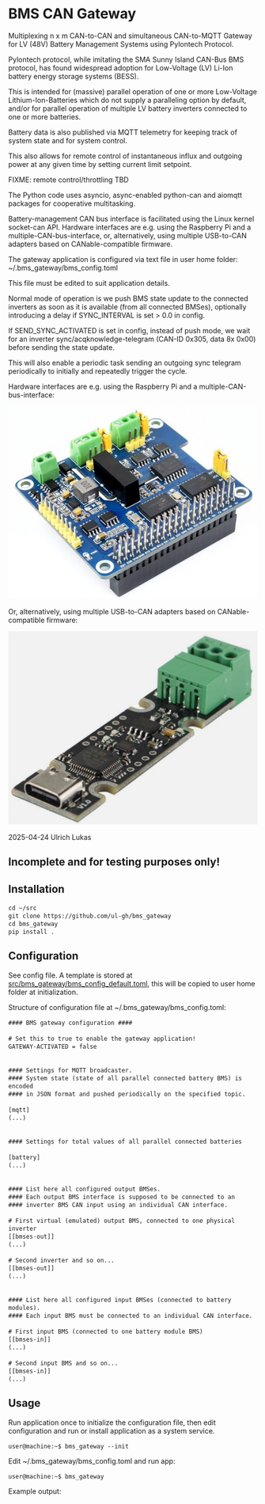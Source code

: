 # BMS CAN Gateway
Multiplexing n x m CAN-to-CAN and simultaneous CAN-to-MQTT Gateway
for LV (48V) Battery Management Systems using Pylontech Protocol.

Pylontech protocol, while imitating the SMA Sunny Island CAN-Bus BMS protocol,
has found widespread adoption for Low-Voltage (LV) Li-Ion
battery energy storage systems (BESS).

This is intended for (massive) parallel operation of one or more Low-Voltage
Lithium-Ion-Batteries which do not supply a paralleling option
by default, and/or for parallel operation of multiple LV battery inverters
connected to one or more batteries.

Battery data is also published via MQTT telemetry for
keeping track of system state and for system control.

This also allows for remote control of instantaneous influx and outgoing power
at any given time by setting current limit setpoint.

FIXME: remote control/throttling TBD

The Python code uses asyncio, async-enabled python-can and aiomqtt packages
for cooperative multitasking.

Battery-management CAN bus interface is facilitated using the Linux kernel
socket-can API. Hardware interfaces are e.g. using the Raspberry Pi and a
multiple-CAN-bus-interface, or, alternatively, using
multiple USB-to-CAN adapters based on CANable-compatible firmware.

The gateway application is configured via text file in user home folder:
    ~/.bms_gateway/bms_config.toml

This file must be edited to suit application details.

Normal mode of operation is we push BMS state update to the connected
inverters as soon as it is available (from all connected BMSes),
optionally introducing a delay if SYNC_INTERVAL is set > 0.0 in config.

If SEND_SYNC_ACTIVATED is set in config, instead of push mode, we wait for
an inverter sync/acqknowledge-telegram (CAN-ID 0x305, data 8x 0x00)
before sending the state update.

This will also enable a periodic task sending an outgoing sync
telegram periodically to initially and repeatedly trigger the cycle.

Hardware interfaces are e.g. using the Raspberry Pi and a multiple-CAN-bus-interface:

![RPi Multiple Isolated CAN-Bus HAT image](doc/multiple_can_hat.jpg "RPi Multiple Isolated CAN-Bus HAT")

Or, alternatively, using multiple USB-to-CAN adapters based on CANable-compatible firmware:

![UCAN Board Based on STM32F072 USB to CAN Adapter image](doc/ucan_canable_compatible_usb_can_adapter.jpg "UCAN Board Based on STM32F072 USB to CAN Adapter")

2025-04-24 Ulrich Lukas
## Incomplete and for testing purposes only!

## Installation
```
cd ~/src
git clone https://github.com/ul-gh/bms_gateway
cd bms_gateway
pip install .
```

## Configuration
See config file.
A template is stored at [src/bms_gateway/bms_config_default.toml](src/bms_gateway/bms_config_default.toml),
this will be copied to user home folder at initialization.

Structure of configuration file at ~/.bms_gateway/bms_config.toml:
```
#### BMS gateway configuration ####

# Set this to true to enable the gateway application!
GATEWAY-ACTIVATED = false


#### Settings for MQTT broadcaster.
#### System state (state of all parallel connected battery BMS) is encoded
#### in JSON format and pushed periodically on the specified topic.

[mqtt]
(...)


#### Settings for total values of all parallel connected batteries

[battery]
(...)


#### List here all configured output BMSes.
#### Each output BMS interface is supposed to be connected to an
#### inverter BMS CAN input using an individual CAN interface.

# First virtual (emulated) output BMS, connected to one physical inverter
[[bmses-out]]
(...)

# Second inverter and so on...
[[bmses-out]]
(...)


#### List here all configured input BMSes (connected to battery modules).
#### Each input BMS must be connected to an individual CAN interface.

# First input BMS (connected to one battery module BMS)
[[bmses-in]]
(...)

# Second input BMS and so on...
[[bmses-in]]
(...)
```

## Usage
Run application once to initialize the configuration file, then
edit configuration and run or install application as a system service.

```
user@machine:~$ bms_gateway --init
```
Edit ~/.bms_gateway/bms_config.toml and run app:

```
user@machine:~$ bms_gateway
```

Example output:
```

```
